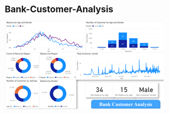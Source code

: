 # Bank-Customer-Analysis
<img width="960" alt="Bank Customer Analysis" src="https://github.com/Ashish-Sinha-programmer-202070/Bank-Customer-Analysis/blob/main/Bank%20Customer%20Analysis%20Img.png">


